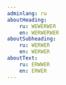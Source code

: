 ```yaml
---
adminlang: ru
aboutHeading:
    ru: WEWERWER
    en: WERWERWER
aboutSubheading:
    ru: WERWER
    en: WERWER
aboutText:
    ru: ERWWER
    en: ERWER
---
```

